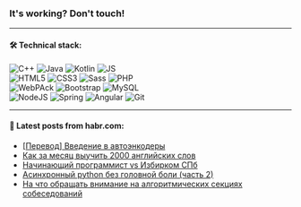 ### It's working? Don't touch!

---

#### 🛠️ Technical stack:

![C++](https://img.shields.io/badge/C++-informational?logo=c%2B%2B&style=flat&logoColor=white&color=9C033A)
![Java](https://img.shields.io/badge/Java-informational?logo=java&style=flat&logoColor=white&color=007396)
![Kotlin](https://img.shields.io/badge/Kotlin-informational?logo=Kotlin&style=flat&logoColor=white&color=0095D5)
![JS](https://img.shields.io/badge/JS-informational?logo=javaScript&style=flat&logoColor=black&color=F7Df1E) <br>
![HTML5](https://img.shields.io/badge/HTML5-informational?logo=html5&style=flat&logoColor=white&color=E34F26)
![CSS3](https://img.shields.io/badge/CSS3-informational?logo=css3&style=flat&logoColor=white&color=157286)
![Sass](https://img.shields.io/badge/Saas-informational?logo=sass&style=flat&logoColor=white&color=hotpink)
![PHP](https://img.shields.io/badge/PHP-informational?logo=php&style=flat&logoColor=white&color=777BB4) <br>
![WebPAck](https://img.shields.io/badge/WebPack-informational?logo=webPack&style=flat&logoColor=white&color=FF6F00)
![Bootstrap](https://img.shields.io/badge/Bootstrap-informational?logo=Bootstrap&style=flat&logoColor=white&color=7952B3)
![MySQL](https://img.shields.io/badge/MySQL-informational?logo=MySQL&style=flat&logoColor=white&color=00f) <br>
![NodeJS](https://img.shields.io/badge/NodeJS-informational?logo=node.js&style=flat&logoColor=white&color=43853D)
![Spring](https://img.shields.io/badge/Spring-informational?logo=Spring&style=flat&logoColor=white&color=0A9EDC)
![Angular](https://img.shields.io/badge/Vue-informational?logo=vue.js&style=flat&logoColor=white&color=red)
![Git](https://img.shields.io/badge/Git-informational?logo=git&style=flat&logoColor=white&color=darkorange)

___

#### 💬 Latest posts from habr.com:

<!-- BLOG-POST-LIST:START -->
- [[Перевод] Введение в автоэнкодеры](https://habr.com/ru/post/671864/?utm_source=habrahabr&utm_medium=rss&utm_campaign=671864)
- [Как за месяц выучить 2000 английских слов](https://habr.com/ru/post/671844/?utm_source=habrahabr&utm_medium=rss&utm_campaign=671844)
- [Начинающий программист vs Избирком СПб](https://habr.com/ru/post/671832/?utm_source=habrahabr&utm_medium=rss&utm_campaign=671832)
- [Асинхронный python без головной боли &lpar;часть 2&rpar;](https://habr.com/ru/post/671798/?utm_source=habrahabr&utm_medium=rss&utm_campaign=671798)
- [На что обращать внимание на алгоритмических секциях собеседований](https://habr.com/ru/post/662922/?utm_source=habrahabr&utm_medium=rss&utm_campaign=662922)
<!-- BLOG-POST-LIST:END -->
